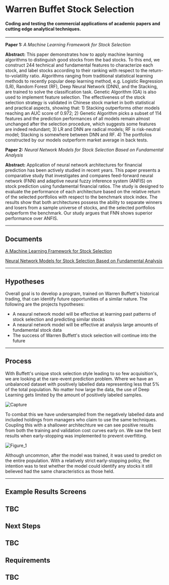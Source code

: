 ﻿Warren Buffet Stock Selection
===================


#### Coding and testing the commercial applications of academic papers and cutting edge analytical techniques.
------------------------------------------------------------------------

**Paper 1:** *A Machine Learning Framework for Stock Selection*

**Abstract:** This paper demonstrates how to apply machine learning algorithms to distinguish good stocks from the bad stocks. To this end, we construct 244 technical and fundamental features to characterize each stock, and label stocks according to their ranking with respect to the return-to-volatility ratio. Algorithms ranging from traditional statistical learning methods to recently popular deep learning method, e.g. Logistic Regression (LR), Random Forest (RF), Deep Neural Network (DNN), and the Stacking, are trained to solve the classification task. Genetic Algorithm (GA) is also used to implement feature selection. The effectiveness of the stock selection strategy is validated in Chinese stock market in both statistical and practical aspects, showing that: 1) Stacking outperforms other models reaching an AUC score of 0.972; 2) Genetic Algorithm picks a subset of 114 features and the prediction performances of all models remain almost unchanged after the selection procedure, which suggests some features are indeed redundant; 3) LR and DNN are radical models; RF is risk-neutral model; Stacking is somewhere between DNN and RF. 4) The portfolios constructed by our models outperform market average in back tests.

**Paper 2:** *Neural Network Models for Stock Selection Based on Fundamental Analysis*

**Abstract:** Application of neural network architectures for financial prediction has been actively studied in recent years. This paper presents a comparative study that investigates and compares feed-forward neural network (FNN) and adaptive neural fuzzy inference system (ANFIS) on stock prediction using fundamental financial ratios. The study is designed to evaluate the performance of each architecture based on the relative return of the selected portfolios with respect to the benchmark stock index. The results show that both architectures possess the ability to separate winners and losers from a sample universe of stocks, and the selected portfolios outperform the benchmark. Our study argues that FNN shows superior performance over ANFIS.

----------


Documents
-------------

[A Machine Learning Framework for Stock Selection](https://arxiv.org/pdf/1806.01743.pdf)

[Neural Network Models for Stock Selection Based on Fundamental Analysis](https://arxiv.org/ftp/arxiv/papers/1906/1906.05327.pdf)


----------


Hypotheses
-------------------
Overall goal is to develop a program, trained on Warren Buffett's historical trading, that can identify future opportunities of a similar nature. The following are the projects hypotheses:
 - A neaural network model will be effective at learning past patterns of stock selection and predicting similar stocks
 - A neaural network model will be effective at analysis large amounts of fundamental stock data
 - The success of Warren Buffett's stock selection will continue into the future

----------

Process
-------------
With Buffett's unique stock selection style leading to so few acquisition's, we are looking at the rare-event prediction problem. Where we have an unbalanced dataset with positively labelled data representing less that 5% of the total population. No matter how large the data, the use of Deep Learning gets limited by the amount of positively labeled samples.

![Capture](https://user-images.githubusercontent.com/43980002/65649792-5ed99e80-e04b-11e9-8cad-7493452ba0d6.JPG)

To combat this we have undersampled from the negatively labelled data and included holdings from managers who claim to use the same techniques. Coupling this with a shallower architechture we can see positive results from both the training and validation cost curves early on. We saw the best results when early-stopping was implemented to prevent overfitting.

![Figure_1](https://user-images.githubusercontent.com/43980002/65650062-939a2580-e04c-11e9-8e20-58c008027da8.png)

Although uncommon, after the model was trained, it was used to predict on the entire population. With a relatively strict early-stopping policy, the intention was to test whether the model could identify any stocks it still believed had the same characteristics as those held. 

----------


Example Results Screens
--------------------
TBC
----------

Next Steps
--------------------
TBC
----------

Requirements
--------------------
TBC
----------
